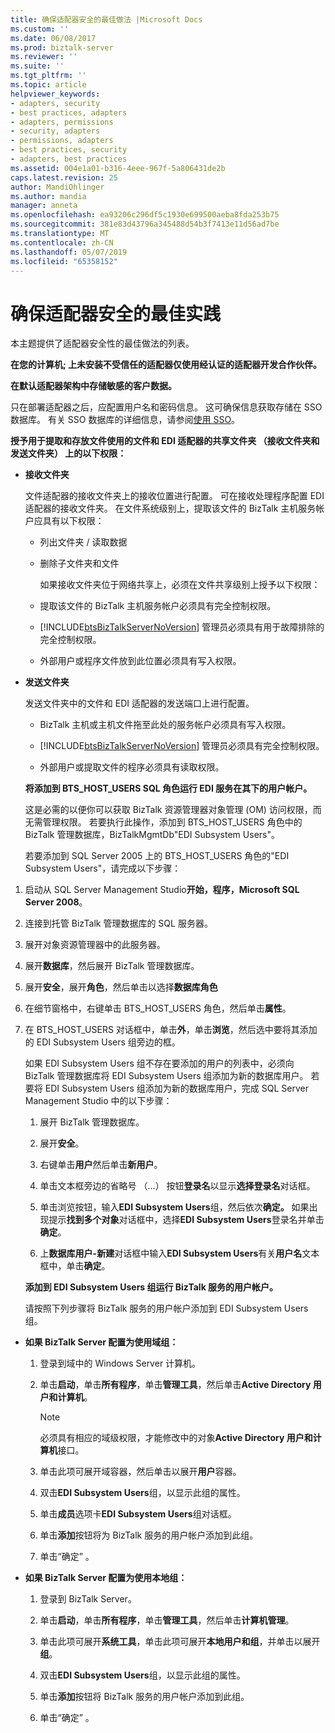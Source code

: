 ```yaml
---
title: 确保适配器安全的最佳做法 |Microsoft Docs
ms.custom: ''
ms.date: 06/08/2017
ms.prod: biztalk-server
ms.reviewer: ''
ms.suite: ''
ms.tgt_pltfrm: ''
ms.topic: article
helpviewer_keywords:
- adapters, security
- best practices, adapters
- adapters, permissions
- security, adapters
- permissions, adapters
- best practices, security
- adapters, best practices
ms.assetid: 004e1a01-b316-4eee-967f-5a806431de2b
caps.latest.revision: 25
author: MandiOhlinger
ms.author: mandia
manager: anneta
ms.openlocfilehash: ea93206c296df5c1930e699500aeba8fda253b75
ms.sourcegitcommit: 381e83d43796a345488d54b3f7413e11d56ad7be
ms.translationtype: MT
ms.contentlocale: zh-CN
ms.lasthandoff: 05/07/2019
ms.locfileid: "65358152"
---
```

# <a name="best-practices-for-securing-adapters"></a>确保适配器安全的最佳实践
本主题提供了适配器安全性的最佳做法的列表。  
  
 **在您的计算机; 上未安装不受信任的适配器仅使用经认证的适配器开发合作伙伴。**  
  
 **在默认适配器架构中存储敏感的客户数据。**  
  
 只在部署适配器之后，应配置用户名和密码信息。 这可确保信息获取存储在 SSO 数据库。 有关 SSO 数据库的详细信息，请参阅[使用 SSO](../core/using-sso.md)。  
  
 **授予用于提取和存放文件使用的文件和 EDI 适配器的共享文件夹 （接收文件夹和发送文件夹） 上的以下权限：**  
  
- **接收文件夹**  
  
   文件适配器的接收文件夹上的接收位置进行配置。 可在接收处理程序配置 EDI 适配器的接收文件夹。 在文件系统级别上，提取该文件的 BizTalk 主机服务帐户应具有以下权限：  
  
  - 列出文件夹 / 读取数据  
  
  - 删除子文件夹和文件  
  
    如果接收文件夹位于网络共享上，必须在文件共享级别上授予以下权限：  
  
  - 提取该文件的 BizTalk 主机服务帐户必须具有完全控制权限。  
  
  - [!INCLUDE[btsBizTalkServerNoVersion](../includes/btsbiztalkservernoversion-md.md)] 管理员必须具有用于故障排除的完全控制权限。  
  
  - 外部用户或程序文件放到此位置必须具有写入权限。  
  
- **发送文件夹**  
  
   发送文件夹中的文件和 EDI 适配器的发送端口上进行配置。  
  
  - BizTalk 主机或主机文件拖至此处的服务帐户必须具有写入权限。  
  
  - [!INCLUDE[btsBizTalkServerNoVersion](../includes/btsbiztalkservernoversion-md.md)] 管理员必须具有完全控制权限。  
  
  - 外部用户或提取文件的程序必须具有读取权限。  
  
  **将添加到 BTS_HOST_USERS SQL 角色运行 EDI 服务在其下的用户帐户。**  
  
  这是必需的以便你可以获取 BizTalk 资源管理器对象管理 (OM) 访问权限，而无需管理权限。 若要执行此操作，添加到 BTS_HOST_USERS 角色中的 BizTalk 管理数据库，BizTalkMgmtDb"EDI Subsystem Users"。  
  
  若要添加到 SQL Server 2005 上的 BTS_HOST_USERS 角色的"EDI Subsystem Users"，请完成以下步骤：  
  
1. 启动从 SQL Server Management Studio**开始，程序，Microsoft SQL Server 2008**。  
  
2. 连接到托管 BizTalk 管理数据库的 SQL 服务器。  
  
3. 展开对象资源管理器中的此服务器。  
  
4. 展开**数据库**，然后展开 BizTalk 管理数据库。  
  
5. 展开**安全**，展开**角色**，然后单击以选择**数据库角色**  
  
6. 在细节窗格中，右键单击 BTS_HOST_USERS 角色，然后单击**属性**。  
  
7. 在 BTS_HOST_USERS 对话框中，单击**外**，单击**浏览**，然后选中要将其添加的 EDI Subsystem Users 组旁边的框。  
  
    如果 EDI Subsystem Users 组不存在要添加的用户的列表中，必须向 BizTalk 管理数据库将 EDI Subsystem Users 组添加为新的数据库用户。 若要将 EDI Subsystem Users 组添加为新的数据库用户，完成 SQL Server Management Studio 中的以下步骤：  
  
   1.  展开 BizTalk 管理数据库。  
  
   2.  展开**安全**。  
  
   3.  右键单击**用户**然后单击**新用户**。  
  
   4.  单击文本框旁边的省略号 （...） 按钮**登录名**以显示**选择登录名**对话框。  
  
   5.  单击浏览按钮，输入**EDI Subsystem Users**组，然后依次**确定。** 如果出现提示**找到多个对象**对话框中，选择**EDI Subsystem Users**登录名并单击**确定**。  
  
   6.  上**数据库用户-新建**对话框中输入**EDI Subsystem Users**有关**用户名**文本框中，单击**确定**。  
  
   **添加到 EDI Subsystem Users 组运行 BizTalk 服务的用户帐户。**  
  
   请按照下列步骤将 BizTalk 服务的用户帐户添加到 EDI Subsystem Users 组。  
  
-   **如果 BizTalk Server 配置为使用域组：**  
  
    1.  登录到域中的 Windows Server 计算机。  
  
    2.  单击**启动**，单击**所有程序**，单击**管理工具**，然后单击**Active Directory 用户和计算机**。  
  
        > [!NOTE]
        >  必须具有相应的域级权限，才能修改中的对象**Active Directory 用户和计算机**接口。  
  
    3.  单击此项可展开域容器，然后单击以展开**用户**容器。  
  
    4.  双击**EDI Subsystem Users**组，以显示此组的属性。  
  
    5.  单击**成员**选项卡**EDI Subsystem Users**组对话框。  
  
    6.  单击**添加**按钮将为 BizTalk 服务的用户帐户添加到此组。  
  
    7.  单击“确定” 。  
  
-   **如果 BizTalk Server 配置为使用本地组：**  
  
    1.  登录到 BizTalk Server。  
  
    2.  单击**启动**，单击**所有程序**，单击**管理工具**，然后单击**计算机管理**。  
  
    3.  单击此项可展开**系统工具**，单击此项可展开**本地用户和组**，并单击以展开**组**。  
  
    4.  双击**EDI Subsystem Users**组，以显示此组的属性。  
  
    5.  单击**添加**按钮将 BizTalk 服务的用户帐户添加到此组。  
  
    6.  单击“确定” 。